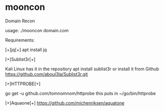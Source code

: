 # mooncon
Domain Recon

usage: ./mooncon domain.com

Requirements:

[+]jq[+]
apt install jq

[+]Sublist3r[+]

Kali Linux has it in the repository
apt install sublist3r
or install it from Github
https://github.com/aboul3la/Sublist3r.git

[+]HTTPROBE[+]

go get -u github.com/tomnomnom/httprobe
this puts in ~/go/bin/httprobe

[+]Aquaone[+]
https://github.com/michenriksen/aquatone


